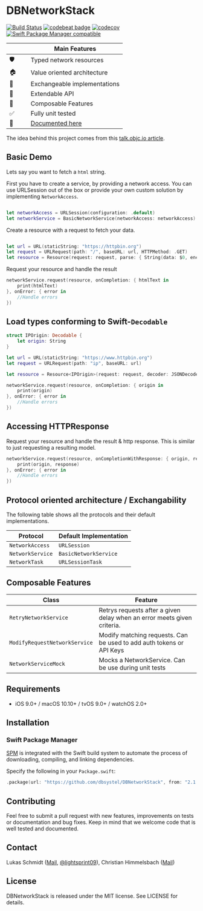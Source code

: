 # DBNetworkStack

[![Build Status](https://travis-ci.org/dbsystel/DBNetworkStack.svg?branch=develop)](https://travis-ci.org/dbsystel/DBNetworkStack)
[![codebeat badge](https://codebeat.co/badges/e438e768-249d-4e9f-8dd8-32928537740e)](https://codebeat.co/projects/github-com-dbsystel-dbnetworkstack-develop)
[![codecov](https://codecov.io/gh/dbsystel/DBNetworkStack/branch/develop/graph/badge.svg)](https://codecov.io/gh/dbsystel/DBNetworkStack)
[![Swift Package Manager compatible](https://img.shields.io/badge/Swift%20Package%20Manager-compatible-brightgreen.svg)](https://github.com/apple/swift-package-manager)

|           | Main Features                  |
| --------- | ------------------------------ |
| 🛡        | Typed network resources        |
| &#127968; | Value oriented architecture |
| 🔀        | Exchangeable implementations   |
| 🚄        | Extendable API                 |
| 🎹        | Composable Features            |
| &#9989;   | Fully unit tested              |
| 📕   | [Documented here](https://dbsystel.github.io/DBNetworkStack/)             |

The idea behind this project comes from this [talk.objc.io article](https://talk.objc.io/episodes/S01E01-networking).

## Basic Demo
Lets say you want to fetch a ``html`` string.

First you have to create a service, by providing a network access. You can use URLSession out of the box or provide your own custom solution by implementing  ```NetworkAccess```.

```swift

let networkAccess = URLSession(configuration: .default)
let networkService = BasicNetworkService(networkAccess: networkAccess)

```

Create a resource with a request to fetch your data.

```swift

let url = URL(staticString: "https://httpbin.org")
let request = URLRequest(path: "/", baseURL: url, HTTPMethod: .GET)
let resource = Resource(request: request, parse: { String(data: $0, encoding: .utf8) })

```
Request your resource and handle the result
```swift
networkService.request(resource, onCompletion: { htmlText in
    print(htmlText)
}, onError: { error in
    //Handle errors
})

```

## Load types conforming to Swift-`Decodable`
```swift
struct IPOrigin: Decodable {
    let origin: String
}

let url = URL(staticString: "https://www.httpbin.org")
let request = URLRequest(path: "ip", baseURL: url)

let resource = Resource<IPOrigin>(request: request, decoder: JSONDecoder())

networkService.request(resource, onCompletion: { origin in
    print(origin)
}, onError: { error in
    //Handle errors
})
```

## Accessing HTTPResponse

Request your resource and handle the result & http response. This is similar to just requesting a resulting model.
```swift
networkService.request(resource, onCompletionWithResponse: { origin, response in
    print(origin, response)
}, onError: { error in
    //Handle errors
})
```

## Protocol oriented architecture / Exchangability

The following table shows all the protocols and their default implementations.

| Protocol                         | Default Implementation |
| -------------------------------- | ---------------------- |
| ```NetworkAccess```     | ```URLSession```     |
| ```NetworkService```    | ```BasicNetworkService```   |
| ```NetworkTask```    | ```URLSessionTask``` |

## Composable Features

| Class                         | Feature |
| -------------------------------- | ---------------------- |
| ```RetryNetworkService```        | Retrys requests after a given delay when an error meets given criteria. |
| ```ModifyRequestNetworkService```        | Modify matching requests. Can be used to add auth tokens or API Keys  |
| ```NetworkServiceMock```        | Mocks a NetworkService. Can be use during unit tests  |

## Requirements

- iOS 9.0+ / macOS 10.10+ / tvOS 9.0+ / watchOS 2.0+

## Installation

### Swift Package Manager

[SPM](https://swift.org/package-manager/) is integrated with the Swift build system to automate the process of downloading, compiling, and linking dependencies.

Specify the following in your `Package.swift`:

```swift
.package(url: "https://github.com/dbsystel/DBNetworkStack", from: "2.1.0"),
```

## Contributing
Feel free to submit a pull request with new features, improvements on tests or documentation and bug fixes. Keep in mind that we welcome code that is well tested and documented.

## Contact
Lukas Schmidt ([Mail](mailto:lukas.la.schmidt@deutschebahn.com), [@lightsprint09](https://twitter.com/lightsprint09)), 
Christian Himmelsbach ([Mail](mailto:christian.himmelsbach@deutschebahn.com))

## License
DBNetworkStack is released under the MIT license. See LICENSE for details.
